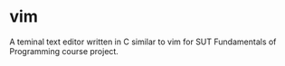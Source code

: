 # vim
A teminal text editor written in C similar to vim for SUT Fundamentals of Programming course project.
